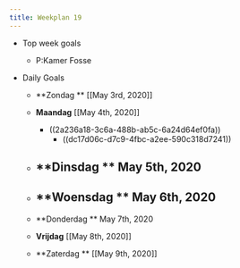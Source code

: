 ```yaml
---
title: Weekplan 19
---
```


- Top week goals
	 - P:Kamer Fosse

- Daily Goals
	 - **Zondag ** [[May 3rd, 2020]]

	 - **Maandag** [[May 4th, 2020]]
		 - ((2a236a18-3c6a-488b-ab5c-6a24d64ef0fa))
			 - ((dc17d06c-d7c9-4fbc-a2ee-590c318d7241))

	 - **Dinsdag ** May 5th, 2020
		 - 

	 - **Woensdag ** May 6th, 2020
		 - 

	 - **Donderdag ** May 7th, 2020

	 - **Vrijdag** [[May 8th, 2020]]

	 - **Zaterdag ** [[May 9th, 2020]]

